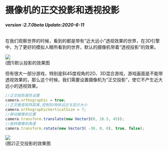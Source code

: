 # 摄像机的正交投影和透视投影

###### **version :2.7.0beta   Update:2020-6-11**

​	在我们观察世界的时候，看到的都是带有“近大远小”透视效果的世界，在3D引擎中，为了更好的模拟人眼所看到的世界，默认的摄像机带着“透视投影”的效果。

![](img/1.png)<br>(图1)默认投影的效果图

但有很大一部分游戏，特别是斜45度视角的2D、3D混合游戏，游戏画面是不能带透视效果的，那么这个时候，我们需要设置摄像机为“正交投影”，使它不产生近大远小的透视效果。

```typescript
//正交投影属性设置
camera.orthographic = true;
//正交垂直矩阵距离,控制3D物体远近与显示大小
camera.orthographicVerticalSize = 7;
//移动摄像机位置
camera.transform.translate(new Vector3(0, 26.5, 45));
//旋转摄像机角度
camera.transform.rotate(new Vector3( -30, 0, 0), true, false);
```

![](img/2.png)<br>(图2)正交投影的效果图

